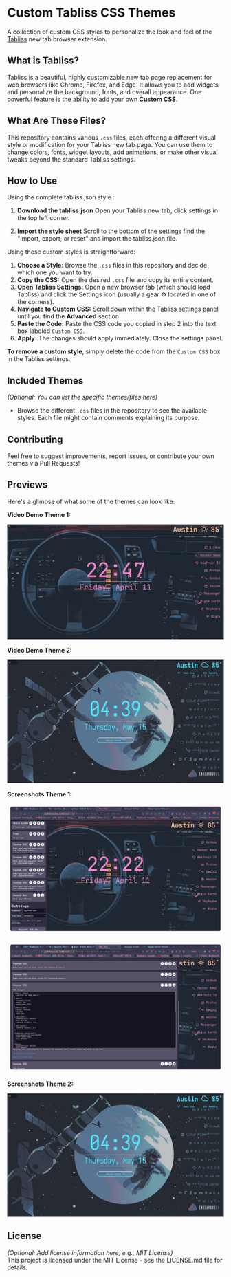 # Custom Tabliss CSS Themes                                                                                                                                                            
                                                                                                                                                                                       
A collection of custom CSS styles to personalize the look and feel of the [Tabliss](https://tabliss.io/) new tab browser extension.                                                    
                                                                                                                                                                                       
## What is Tabliss?                                                                                                                                                                    
                                                                                                                                                                                       
Tabliss is a beautiful, highly customizable new tab page replacement for web browsers like Chrome, Firefox, and Edge. It allows you to add widgets and personalize the background, fonts, and overall appearance. One powerful feature is the ability to add your own **Custom CSS**.
                                                                                                                                                                                       
## What Are These Files?                                                                                                                                                               
                                                                                                                                                                                       
This repository contains various `.css` files, each offering a different visual style or modification for your Tabliss new tab page. You can use them to change colors, fonts, widget layouts, add animations, or make other visual tweaks beyond the standard Tabliss settings.
                                                                                                                                                                                                                                     
## How to Use                                                                                                                                                                          

Using the complete tabliss.json style :

1. **Download the tabliss.json** Open your Tabliss new tab, click settings in the top left corner.

2. **Import the style sheet** Scroll to the bottom of the settings find the "import, export, or reset" and import the tabliss.json file.
                                                                                                                                                                                       
Using these custom styles is straightforward:                                                                                                                                          
                                                                                                                                                                                       
1.  **Choose a Style:** Browse the `.css` files in this repository and decide which one you want to try.                                                                               
2.  **Copy the CSS:** Open the desired `.css` file and copy its entire content.                                                                                                        
3.  **Open Tabliss Settings:** Open a new browser tab (which should load Tabliss) and click the Settings icon (usually a gear ⚙️  located in one of the corners).                      
4.  **Navigate to Custom CSS:** Scroll down within the Tabliss settings panel until you find the **Advanced** section.                                                                 
5.  **Paste the Code:** Paste the CSS code you copied in step 2 into the text box labeled `Custom CSS`.                                                                                
6.  **Apply:** The changes should apply immediately. Close the settings panel.                                                                                                         
                                                                                                                                                                                       
**To remove a custom style**, simply delete the code from the `Custom CSS` box in the Tabliss settings.                                                                                
## Included Themes                                                                                                                           
                                                                                                                                             
*(Optional: You can list the specific themes/files here)*                                                                                    
                                                                                                                                             
*   Browse the different `.css` files in the repository to see the available styles. Each file might contain comments explaining its purpose.
                                                                                                                                             
## Contributing                                                                                                                              
                                                                                                                                             
Feel free to suggest improvements, report issues, or contribute your own themes via Pull Requests!                                           

## Previews                                                                                                                                                                            
                                                                                                                                                                                       
Here's a glimpse of what some of the themes can look like:                                                                                   
                                                                                                                                             
**Video Demo Theme 1:**                                                                                                                              
                                                                                    
[![Watch the video](img/tabliss3.png)](https://youtu.be/eWQwKlY42aE?si=WKsCAQFMbQxJ6cyo)

**Video Demo Theme 2:**                                                                                                                              
                                                                                    
[![Watch the video](img/tabliss_new_css.png)](https://www.youtube.com/watch?v=TpQ6vBOAI1w) 
                                                                                                                      
                                                                                                                                             
**Screenshots Theme 1:**                                                                                                                                                                                                                     
                                                                                                                                             
                                                                                     
![Screenshot of Example Theme 1](img/tabliss1.png)                                                                               
                                                                               
                                                                                                                                             
![Screenshot of Example Theme 1#2](img/tabliss2.png)                                              




**Screenshots Theme 2:**                                                                                                                                                                                                                     
                                                                                                                                             
                                                                                     
![Screenshot of Example Theme 2](img/tabliss_new_css.png)                                                                               
                                                                               
                                                                                                                                                                          

## License                                                                                                                                                                                                                           

*(Optional: Add license information here, e.g., MIT License)*               
This project is licensed under the MIT License - see the LICENSE.md file for details.                                                            
